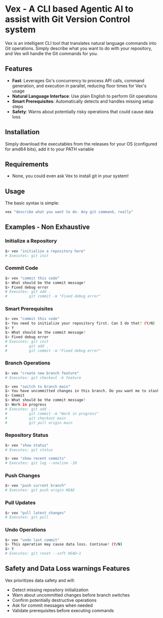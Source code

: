 # Vex - A CLI based Agentic AI to assist with Git Version Control system

Vex is an intelligent CLI tool that translates natural language commands into Git operations. Simply describe what you want to do with your repository, and Vex will handle the Git commands for you.

## Features
- **Fast**: Leverages Go's concurrency to process API calls, command generation, and execution in parallel, reducing floor times for Vex's usage
- **Natural Language Interface**: Use plain English to perform Git operations
- **Smart Prerequisites**: Automatically detects and handles missing setup steps
- **Safety**: Warns about potentially risky operations that could cause data loss

## Installation

Simply download the executables from the releases for your OS (configured for amd64 bits), add it to your PATH variable


## Requirements

- None, you could even ask Vex to install git in your system!

## Usage

The basic syntax is simple:

```bash
vex "describe what you want to do. Any git command, really"
```

## Examples - Non Exhaustive

### Initialize a Repository
```bash
$> vex "initialize a repository here"
# Executes: git init
```

### Commit Code
```bash
$> vex "commit this code"
$> What should be the commit message?
$> Fixed debug error
# Executes: git add .
#          git commit -m "Fixed debug error"
```

### Smart Prerequisites
```bash
$> vex "commit this code"
$> You need to initialize your repository first. Can I do that? (Y/N)
$> Y
$> What should be the commit message?
$> Fixed debug error
# Executes: git init
#          git add .
#          git commit -m "Fixed debug error"
```

### Branch Operations
```bash
$> vex "create new branch feature"
# Executes: git checkout -b feature

$> vex "switch to branch main"
$> You have uncommitted changes in this branch. Do you want me to stash these changes or commit them first?
$> Commit
$> What should be the commit message?
$> Work in progress
# Executes: git add .
#          git commit -m "Work in progress"
#          git checkout main
#          git pull origin main
```

### Repository Status
```bash
$> vex "show status"
# Executes: git status

$> vex "show recent commits"
# Executes: git log --oneline -10
```

### Push Changes
```bash
$> vex "push current branch"
# Executes: git push origin HEAD
```

### Pull Updates
```bash
$> vex "pull latest changes"
# Executes: git pull
```

### Undo Operations
```bash
$> vex "undo last commit"
$> This operation may cause data loss. Continue? (Y/N)
$> Y
# Executes: git reset --soft HEAD~1
```

## Safety and Data Loss warnings Features

Vex prioritizes data safety and will:

- Detect missing repository initialization
- Warn about uncommitted changes before branch switches
- Confirm potentially destructive operations
-  Ask for commit messages when needed
- Validate prerequisites before executing commands

